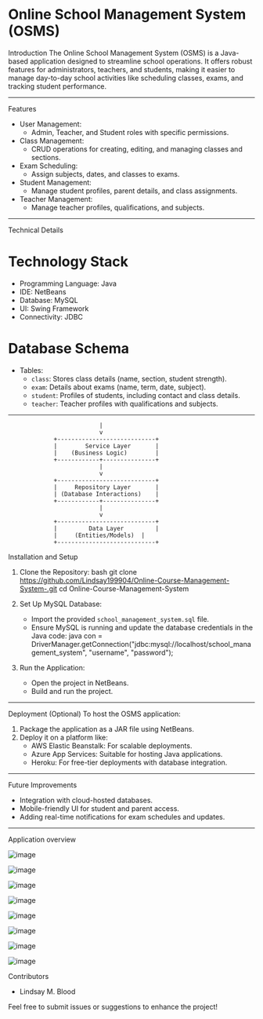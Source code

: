 
# Online School Management System (OSMS)

 Introduction
The Online School Management System (OSMS) is a Java-based application designed to streamline school operations. It offers robust features for administrators, teachers, and students, making it easier to manage day-to-day school activities like scheduling classes, exams, and tracking student performance.

---

 Features
- User Management:
  - Admin, Teacher, and Student roles with specific permissions.
- Class Management:
  - CRUD operations for creating, editing, and managing classes and sections.
- Exam Scheduling:
  - Assign subjects, dates, and classes to exams.
- Student Management:
  - Manage student profiles, parent details, and class assignments.
- Teacher Management:
  - Manage teacher profiles, qualifications, and subjects.

---

 Technical Details
# Technology Stack
- Programming Language: Java
- IDE: NetBeans
- Database: MySQL
- UI: Swing Framework
- Connectivity: JDBC

# Database Schema
- Tables:
  - `class`: Stores class details (name, section, student strength).
  - `exam`: Details about exams (name, term, date, subject).
  - `student`: Profiles of students, including contact and class details.
  - `teacher`: Teacher profiles with qualifications and subjects.

---

                              |
                              v
                 +----------------------------+
                 |        Service Layer       |
                 |    (Business Logic)        |
                 +------------+---------------+
                              |
                              v
                 +----------------------------+
                 |     Repository Layer       |
                 | (Database Interactions)    |
                 +------------+---------------+
                              |
                              v
                 +----------------------------+
                 |         Data Layer         |
                 |     (Entities/Models)  |
                 +----------------------------+



 Installation and Setup
1. Clone the Repository:
   bash
   git clone https://github.com/Lindsay199904/Online-Course-Management-System-.git
   cd Online-Course-Management-System
   

2. Set Up MySQL Database:
   - Import the provided `school_management_system.sql` file.
   - Ensure MySQL is running and update the database credentials in the Java code:
     java
     con = DriverManager.getConnection("jdbc:mysql://localhost/school_management_system", "username", "password");
     

3. Run the Application:
   - Open the project in NetBeans.
   - Build and run the project.

---

 Deployment (Optional)
To host the OSMS application:
1. Package the application as a JAR file using NetBeans.
2. Deploy it on a platform like:
   - AWS Elastic Beanstalk: For scalable deployments.
   - Azure App Services: Suitable for hosting Java applications.
   - Heroku: For free-tier deployments with database integration.

---

 Future Improvements
- Integration with cloud-hosted databases.
- Mobile-friendly UI for student and parent access.
- Adding real-time notifications for exam schedules and updates.

---
Application overview 

![image](https://github.com/user-attachments/assets/70530c97-a9da-4616-8dcd-ccc68e35e5ff)

![image](https://github.com/user-attachments/assets/8179bed9-ed82-46a8-83ce-d5c492b43c2c)

![image](https://github.com/user-attachments/assets/38d6f2cd-ce99-4b0e-b14d-d4c90cc2e95a)

![image](https://github.com/user-attachments/assets/ac15f73e-243f-42b2-b36a-bd94e7f94e9d)

![image](https://github.com/user-attachments/assets/fe755149-cbc2-4343-939c-13113a4e2ca0)

![image](https://github.com/user-attachments/assets/298ceec8-1aac-4dd8-9d8a-24bf5a817b4b)

![image](https://github.com/user-attachments/assets/8544aa8c-c745-44e8-b7c1-703415ff0544)

![image](https://github.com/user-attachments/assets/314b9433-919c-42c4-8eaa-bccc6ec7c2fb)


 Contributors
- Lindsay M. Blood

Feel free to submit issues or suggestions to enhance the project!
